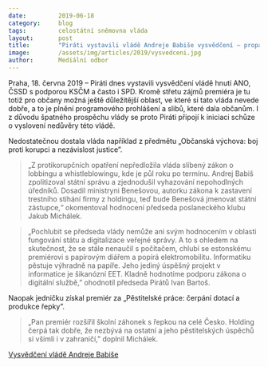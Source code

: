 ```yaml
---
date:         2019-06-18
category:     blog
tags:         celostátní sněmovna vláda 
layout:       post
title:        "Piráti vystavili vládě Andreje Babiše vysvědčení – propadla ve většině důležitých předmětů"
image:        /assets/img/articles/2019/vysvedceni.jpg
author:       Mediální odbor
---
```


Praha, 18. června 2019 – Piráti dnes vystavili vysvědčení vládě hnutí ANO, ČSSD s podporou KSČM a často i SPD. Kromě střetu zájmů premiéra je tu totiž pro občany možná ještě důležitější oblast, ve které si tato vláda nevede dobře, a to je plnění programového prohlášení a slibů, které dala občanům. I z důvodu špatného prospěchu vlády se proto Piráti připojí k iniciaci schůze o vyslovení nedůvěry této vládě.

Nedostatečnou dostala vláda například z předmětu „Občanská výchova: boj proti korupci a nezávislost justice”. 
> „Z protikorupčních opatření nepředložila vláda slíbený zákon o lobbingu a whistleblowingu, kde je půl roku po termínu. Andrej Babiš zpolitizoval státní správu a zjednodušil vyhazování nepohodlných úředníků. Dosadil ministryni Benešovou, autorku zákona k zastavení trestního stíhání firmy z holdingu, teď bude Benešová jmenovat státní zástupce,“ okomentoval hodnocení předseda poslaneckého klubu Jakub Michálek. 

> „Pochlubit se předseda vlády nemůže ani svým hodnocením v oblasti fungování státu a digitalizace veřejné správy. A to s ohledem na skutečnost, že se stále nenaučil s počítačem, chlubí se estonskému premiérovi s papírovým diářem a popírá elektromobilitu. Informatiku pěstuje výhradně na papíře. Jeho jediný úspěšný projekt v informatice je šikanózní EET. Kladně hodnotíme podporu zákona o digitální službě,” ohodnotil předseda Pirátů Ivan Bartoš. 

Naopak jedničku získal premiér za „Pěstitelské práce: čerpání dotací a produkce řepky”. 
> „Pan premiér rozšířil školní záhonek s řepkou na celé Česko. Holding čerpá tak dobře, že nezbývá na ostatní a jeho pěstitelských úspěchů si všimli i v zahraničí,” doplnil Michálek.


[Vysvědčení vládě Andreje Babiše](https://pirati.cz/assets/pdf/vysvedceni_A0_3.pdf)
